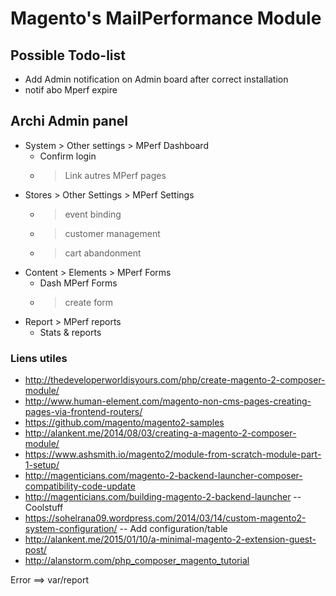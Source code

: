 # Magento's MailPerformance Module
## Possible Todo-list

* Add Admin notification on Admin board after correct installation
* notif abo Mperf expire

## Archi Admin panel
* System > Other settings > MPerf Dashboard
  * Confirm login
  * > Link autres MPerf pages
* Stores > Other Settings > MPerf Settings
  * > event binding
  * > customer management
  * > cart abandonment
* Content > Elements > MPerf Forms
  * Dash MPerf Forms
  * > create form
* Report > MPerf reports
  * Stats & reports

### Liens utiles
* http://thedeveloperworldisyours.com/php/create-magento-2-composer-module/
* http://www.human-element.com/magento-non-cms-pages-creating-pages-via-frontend-routers/
* https://github.com/magento/magento2-samples
* http://alankent.me/2014/08/03/creating-a-magento-2-composer-module/
* https://www.ashsmith.io/magento2/module-from-scratch-module-part-1-setup/
* http://magenticians.com/magento-2-backend-launcher-composer-compatibility-code-update
* http://magenticians.com/building-magento-2-backend-launcher -- Coolstuff
* https://sohelrana09.wordpress.com/2014/03/14/custom-magento2-system-configuration/ -- Add configuration/table
* http://alankent.me/2015/01/10/a-minimal-magento-2-extension-guest-post/
* http://alanstorm.com/php_composer_magento_tutorial

Error ==> var/report
